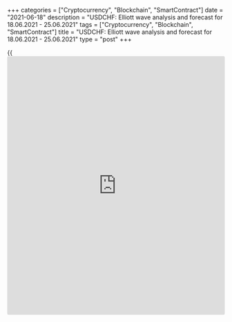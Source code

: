 +++
categories = ["Cryptocurrency", "Blockchain", "SmartContract"]
date = "2021-06-18"
description = "USDCHF: Elliott wave analysis and forecast for 18.06.2021 - 25.06.2021"
tags = ["Cryptocurrency", "Blockchain", "SmartContract"]
title = "USDCHF: Elliott wave analysis and forecast for 18.06.2021 - 25.06.2021"
type = "post"
+++

{{<iframe id="large-banner" src="https://www.bounty.group/#slide=14.0" width="100%" height="600" scrolling="no" style="border: 0px solid rgb(216, 221, 230); border-radius: 3px;">}}

2021-06-18

2021-06-18

USDCHF: Elliott wave analysis and forecast for 18.06.2021 –
25.06.2021Alex Geuta

 **Main scenario:** consider long positions from corrections above the
level of 0.8922 with a target of 0.9476 – 0.9678.

 **Alternative scenario:** ****breakout and consolidation below the
level of 0.8922 will allow the pair to continue declining to the levels
of 0.8754 – 0.8600.

 **Analysis:** Daily time frame: presumably, a descending first wave of
larger degree (1) of 5 formed and an ascending correction is now
developing as second wave (2) of 5. On the H4 time frame, wave A of (2)
was formed and wave B of (2) finished developing. Apparently, wave С of
(2) started developing on the H1 time frame, with the first wave of
smaller degree i of C forming inside. If this assumption is correct, the
pair will continue to rise to 0.9476 – 0.9678. The level of 0.8922 is
critical in this scenario. Its breakout will allow the pair to continue
falling to the levels of 0.8754 – 0.8600.

* * *

* * *

## Price chart of USDCHF in real time mode

The content of this article reflects the author’s opinion and does not
necessarily reflect the official position of LiteForex. The material
published on this page is provided for informational purposes only and
should not be considered as the provision of investment advice for the
purposes of Directive 2004/39/EC.

Rate this article:

{{value}}

( {{count}} {{title}} )